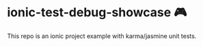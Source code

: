 # ionic-test-debug-showcase 🎮

This repo is an ionic project example with karma/jasmine unit tests.

